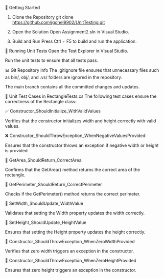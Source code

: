 🚀 Getting Started
1. Clone the Repository
git clone https://github.com/jgohel9902/UnitTesting.git

3. Open the Solution
Open Assignment2.sln in Visual Studio.

4. Build and Run
Press Ctrl + F5 to build and run the application.

🔬 Running Unit Tests
Open the Test Explorer in Visual Studio.

Run the unit tests to ensure that all tests pass.

📊 Git Repository Info
The .gitignore file ensures that unnecessary files such as bin/, obj/, and .vs/ folders are ignored in the repository.

The main branch contains all the committed changes and updates.




🧪 Unit Test Cases in RectangleTests.cs
The following test cases ensure the correctness of the Rectangle class:

✅ Constructor_ShouldInitialize_WithValidValues

Verifies that the constructor initializes width and height correctly with valid values.


❌ Constructor_ShouldThrowException_WhenNegativeValuesProvided

Ensures that the constructor throws an exception if negative width or height is provided.


📏 GetArea_ShouldReturn_CorrectArea

Confirms that the GetArea() method returns the correct area of the rectangle.


📐 GetPerimeter_ShouldReturn_CorrectPerimeter

Checks if the GetPerimeter() method returns the correct perimeter.


🔄 SetWidth_ShouldUpdate_WidthValue

Validates that setting the Width property updates the width correctly.


🔄 SetHeight_ShouldUpdate_HeightValue

Ensures that setting the Height property updates the height correctly.


🚫 Constructor_ShouldThrowException_WhenZeroWidthProvided

Verifies that zero width triggers an exception in the constructor.


🚫 Constructor_ShouldThrowException_WhenZeroHeightProvided

Ensures that zero height triggers an exception in the constructor.
